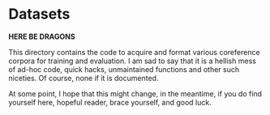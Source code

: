 Datasets
========

**HERE BE DRAGONS**

This directory contains the code to acquire and format various coreference corpora for training and
evaluation. I am sad to say that it is a hellish mess of ad-hoc code, quick hacks, unmaintained
functions and other such niceties. Of course, none if it is documented.

At some point, I hope that this might change, in the meantime, if you do find yourself here, hopeful
reader, brace yourself, and good luck.
